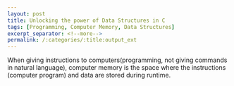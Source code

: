 ```yaml
---
layout: post
title: Unlocking the power of Data Structures in C
tags: [Programming, Computer Memory, Data Structures]
excerpt_separator: <!--more-->
permalink: /:categories/:title:output_ext
---
```


When giving instructions to computers(programming, not giving commands in natural language), computer memory is the space where the instructions (computer program) and data are stored during runtime.
<!--more-->
